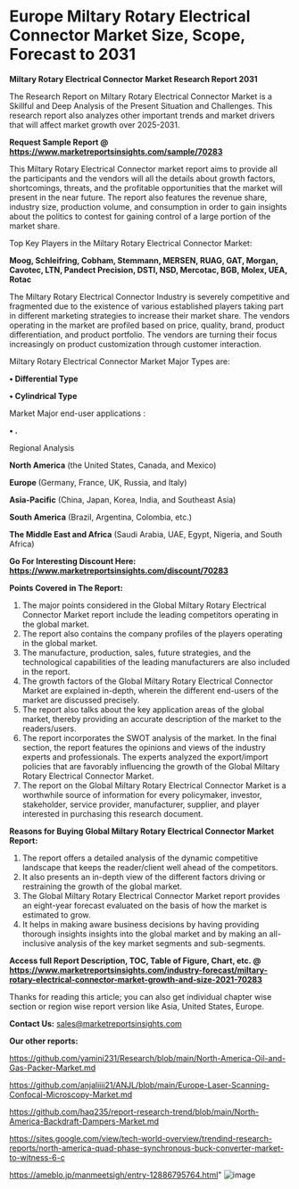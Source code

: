 # Europe Miltary Rotary Electrical Connector Market Size, Scope, Forecast to 2031

<strong>Miltary Rotary Electrical Connector Market Research Report 2031</strong>

The Research Report on Miltary Rotary Electrical Connector Market is a Skillful and Deep Analysis of the Present Situation and Challenges. This research report also analyzes other important trends and market drivers that will affect market growth over 2025-2031.

<strong>Request Sample Report @ <a href=https://www.marketreportsinsights.com/sample/70283>https://www.marketreportsinsights.com/sample/70283</a></strong>

This Miltary Rotary Electrical Connector market report aims to provide all the participants and the vendors will all the details about growth factors, shortcomings, threats, and the profitable opportunities that the market will present in the near future. The report also features the revenue share, industry size, production volume, and consumption in order to gain insights about the politics to contest for gaining control of a large portion of the market share.

Top Key Players in the Miltary Rotary Electrical Connector Market:

<strong>Moog, Schleifring, Cobham, Stemmann, MERSEN, RUAG, GAT, Morgan, Cavotec, LTN, Pandect Precision, DSTI, NSD, Mercotac, BGB, Molex, UEA, Rotac</strong>

The Miltary Rotary Electrical Connector Industry is severely competitive and fragmented due to the existence of various established players taking part in different marketing strategies to increase their market share. The vendors operating in the market are profiled based on price, quality, brand, product differentiation, and product portfolio. The vendors are turning their focus increasingly on product customization through customer interaction.

Miltary Rotary Electrical Connector Market Major Types are:

<strong>• Differential Type

• Cylindrical Type</strong>

Market Major end-user applications :

<strong>• .</strong>

Regional Analysis

</u><strong><b>North America</b></strong> (the United States, Canada, and Mexico)

<strong><b>Europe </b></strong>(Germany, France, UK, Russia, and Italy)

<strong><b>Asia-Pacific</b></strong> (China, Japan, Korea, India, and Southeast Asia)

<strong><b>South America</b></strong> (Brazil, Argentina, Colombia, etc.)

<strong><b>The Middle East and Africa</b></strong> (Saudi Arabia, UAE, Egypt, Nigeria, and South Africa)

<strong>Go For Interesting Discount Here: <a href=https://www.marketreportsinsights.com/discount/70283>https://www.marketreportsinsights.com/discount/70283</a></strong>

<strong>Points Covered in The Report:</strong>
<ol>
  <li>The major points considered in the Global Miltary Rotary Electrical Connector Market report include the leading competitors operating in the global market.</li>
  <li>The report also contains the company profiles of the players operating in the global market.</li>
  <li>The manufacture, production, sales, future strategies, and the technological capabilities of the leading manufacturers are also included in the report.</li>
  <li>The growth factors of the Global Miltary Rotary Electrical Connector Market are explained in-depth, wherein the different end-users of the market are discussed precisely.</li>
  <li>The report also talks about the key application areas of the global market, thereby providing an accurate description of the market to the readers/users.</li>
  <li>The report incorporates the SWOT analysis of the market. In the final section, the report features the opinions and views of the industry experts and professionals. The experts analyzed the export/import policies that are favorably influencing the growth of the Global Miltary Rotary Electrical Connector Market.</li>
  <li>The report on the Global Miltary Rotary Electrical Connector Market is a worthwhile source of information for every policymaker, investor, stakeholder, service provider, manufacturer, supplier, and player interested in purchasing this research document.</li>
</ol>
<strong>Reasons for Buying Global Miltary Rotary Electrical Connector Market Report:</strong>

<ol>
  <li>The report offers a detailed analysis of the dynamic competitive landscape that keeps the reader/client well ahead of the competitors.</li>
  <li>It also presents an in-depth view of the different factors driving or restraining the growth of the global market.</li>
  <li>The Global Miltary Rotary Electrical Connector Market report provides an eight-year forecast evaluated on the basis of how the market is estimated to grow.</li>
  <li>It helps in making aware business decisions by having providing thorough insights insights into the global market and by making an all-inclusive analysis of the key market segments and sub-segments.</li>
</ol>
<strong>Access full Report Description, TOC, Table of Figure, Chart, etc. @ <a href=https://www.marketreportsinsights.com/industry-forecast/miltary-rotary-electrical-connector-market-growth-and-size-2021-70283>https://www.marketreportsinsights.com/industry-forecast/miltary-rotary-electrical-connector-market-growth-and-size-2021-70283</a></strong>


Thanks for reading this article; you can also get individual chapter wise section or region wise report version like Asia, United States, Europe.

<strong>Contact Us:</strong>
sales@marketreportsinsights.com

<strong>Our other reports:</strong>

<a href=https://github.com/yamini231/Research/blob/main/North-America-Oil-and-Gas-Packer-Market.md>https://github.com/yamini231/Research/blob/main/North-America-Oil-and-Gas-Packer-Market.md</a>

<a href=https://github.com/anjaliiii21/ANJL/blob/main/Europe-Laser-Scanning-Confocal-Microscopy-Market.md>https://github.com/anjaliiii21/ANJL/blob/main/Europe-Laser-Scanning-Confocal-Microscopy-Market.md</a>

<a href=https://github.com/haq235/report-research-trend/blob/main/North-America-Backdraft-Dampers-Market.md>https://github.com/haq235/report-research-trend/blob/main/North-America-Backdraft-Dampers-Market.md</a>

<a href=https://sites.google.com/view/tech-world-overview/trendind-research-reports/north-america-quad-phase-synchronous-buck-converter-market-to-witness-6-c>https://sites.google.com/view/tech-world-overview/trendind-research-reports/north-america-quad-phase-synchronous-buck-converter-market-to-witness-6-c</a>

<a href=https://ameblo.jp/manmeetsigh/entry-12886795764.html>https://ameblo.jp/manmeetsigh/entry-12886795764.html</a>"
![image](https://github.com/user-attachments/assets/bf1f3d12-0ddb-4968-a4e4-07ff8daed822)
